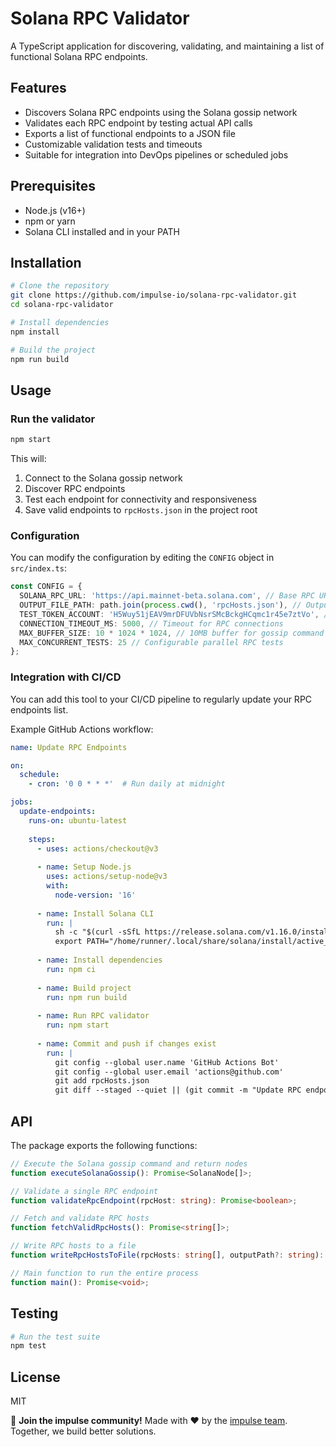 # Solana RPC Validator

A TypeScript application for discovering, validating, and maintaining a list of functional Solana RPC endpoints.

## Features

- Discovers Solana RPC endpoints using the Solana gossip network
- Validates each RPC endpoint by testing actual API calls
- Exports a list of functional endpoints to a JSON file
- Customizable validation tests and timeouts
- Suitable for integration into DevOps pipelines or scheduled jobs

## Prerequisites

- Node.js (v16+)
- npm or yarn
- Solana CLI installed and in your PATH

## Installation

```bash
# Clone the repository
git clone https://github.com/impulse-io/solana-rpc-validator.git
cd solana-rpc-validator

# Install dependencies
npm install

# Build the project
npm run build
```

## Usage

### Run the validator

```bash
npm start
```

This will:
1. Connect to the Solana gossip network
2. Discover RPC endpoints
3. Test each endpoint for connectivity and responsiveness
4. Save valid endpoints to `rpcHosts.json` in the project root

### Configuration

You can modify the configuration by editing the `CONFIG` object in `src/index.ts`:

```typescript
const CONFIG = {
  SOLANA_RPC_URL: 'https://api.mainnet-beta.solana.com', // Base RPC URL for gossip
  OUTPUT_FILE_PATH: path.join(process.cwd(), 'rpcHosts.json'), // Output file path
  TEST_TOKEN_ACCOUNT: 'H5Wuy51jEAV9mrDFUVbNsrSMcBckgHCqmc1r45e7ztVo', // Account to test
  CONNECTION_TIMEOUT_MS: 5000, // Timeout for RPC connections
  MAX_BUFFER_SIZE: 10 * 1024 * 1024, // 10MB buffer for gossip command output
  MAX_CONCURRENT_TESTS: 25 // Configurable parallel RPC tests
};
```

### Integration with CI/CD

You can add this tool to your CI/CD pipeline to regularly update your RPC endpoints list.

Example GitHub Actions workflow:

```yaml
name: Update RPC Endpoints

on:
  schedule:
    - cron: '0 0 * * *'  # Run daily at midnight

jobs:
  update-endpoints:
    runs-on: ubuntu-latest
    
    steps:
      - uses: actions/checkout@v3
      
      - name: Setup Node.js
        uses: actions/setup-node@v3
        with:
          node-version: '16'
          
      - name: Install Solana CLI
        run: |
          sh -c "$(curl -sSfL https://release.solana.com/v1.16.0/install)"
          export PATH="/home/runner/.local/share/solana/install/active_release/bin:$PATH"
          
      - name: Install dependencies
        run: npm ci
        
      - name: Build project
        run: npm run build
        
      - name: Run RPC validator
        run: npm start
        
      - name: Commit and push if changes exist
        run: |
          git config --global user.name 'GitHub Actions Bot'
          git config --global user.email 'actions@github.com'
          git add rpcHosts.json
          git diff --staged --quiet || (git commit -m "Update RPC endpoints" && git push)
```

## API

The package exports the following functions:

```typescript
// Execute the Solana gossip command and return nodes
function executeSolanaGossip(): Promise<SolanaNode[]>;

// Validate a single RPC endpoint
function validateRpcEndpoint(rpcHost: string): Promise<boolean>;

// Fetch and validate RPC hosts
function fetchValidRpcHosts(): Promise<string[]>;

// Write RPC hosts to a file
function writeRpcHostsToFile(rpcHosts: string[], outputPath?: string): Promise<void>;

// Main function to run the entire process
function main(): Promise<void>;
```

## Testing

```bash
# Run the test suite
npm test
```

## License

MIT

🤝 **Join the impulse community!** Made with ❤️ by the [impulse team](https://impulsebot.io). Together, we build better solutions.
